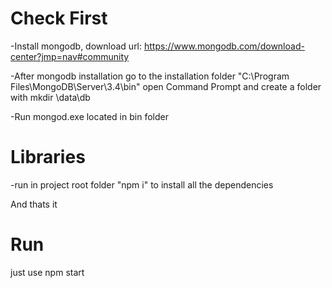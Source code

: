 # Check First

-Install mongodb, download url:
https://www.mongodb.com/download-center?jmp=nav#community

-After mongodb installation go to the installation folder 
"C:\Program Files\MongoDB\Server\3.4\bin" open Command Prompt and create a folder with
mkdir \data\db

-Run mongod.exe located in bin folder

# Libraries

-run in project root folder "npm i" to install  all the dependencies

And thats it

# Run

just use npm start
